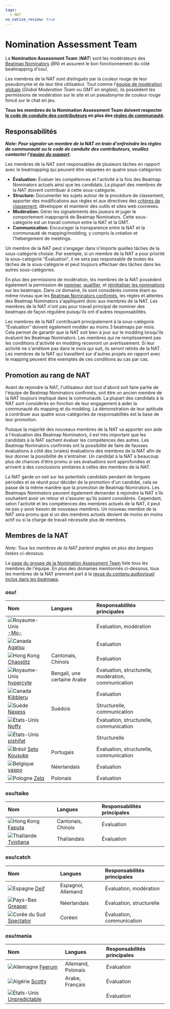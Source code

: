 ```yaml
---
tags:
  - NAT
no_native_review: true
---
```


# Nomination Assessment Team

La **Nomination Assessment Team** (***NAT***) sont les modérateurs des [Beatmap Nominators](/wiki/People/The_Team/Beatmap_Nominators) (*BN*) et assurent le bon fonctionnement du côté beatmapping d'osu!.

Les membres de la NAT sont distingués par la couleur rouge de leur pseudonyme et de leur titre utilisateur. Tout comme l'[équipe de modération globale](/wiki/People/The_Team/Global_Moderation_Team) (*Global Moderation Team ou GMT en anglais*), ils possèdent les permissions de modération sur le site et un pseudonyme de couleur rouge foncé sur le chat en jeu.

**Tous les membres de la Nomination Assessment Team doivent respecter [le code de conduite des contributeurs](/wiki/Contributor_Code_of_Conduct) en plus des [règles de communauté](/wiki/Rules).**

## Responsabilités

***Note: Pour signaler un membre de la NAT en train d'enfreindre les règles de communauté ou le code de conduite des contributeurs, veuillez contacter l'[équipe du support](/wiki/People/The_Team/Account_support_team#support@ppy.sh).***

Les membres de la NAT sont responsables de plusieurs tâches en rapport avec le beatmapping qui peuvent être séparées en quatre sous-catégories:

- **Évaluation:** Évaluer les compétences et l'activité à la fois des Beatmap Nominators actuels ainsi que les candidats. La plupart des membres de la NAT doivent contribuer à cette sous-catégorie.
- **Structure:** Documenter les sujets autour de la procédure de classement, apporter des modifications aux règles et aux directives des [critères de classement](/wiki/Ranking_Criteria), développer et maintenir des outils et sites web connexes.
- **Modération:** Gérer les signalements des joueurs et juger le comportement inapproprié de Beatmap Nominators. Cette sous-catégorie est un travail commun entre la NAT et la GMT.
- **Communication:** Encourager la transparence entre la NAT et la communauté de mapping/modding, y compris la création et l'hébergement de meetings.

Un membre de la NAT peut s'engager dans n'importe quelles tâches de la sous-catégorie choisie. Par exemple, si un membre de la NAT a pour priorité la sous-catégorie "Évaluation", il ne sera pas responsable de toutes les tâches de la sous-catégorie et peut toujours effectuer des tâches dans les autres sous-catégories.

En plus des permissions de modération, les membres de la NAT possèdent également la permission de [nominer](/wiki/Beatmap_ranking_procedure#nominations), [qualifier](/wiki/Beatmap_ranking_procedure#qualification), et [réinitialiser les nominations](/wiki/Beatmap_ranking_procedure#nomination-resets) sur les beatmaps. Dans ce domaine, ils sont considérés comme étant au même niveau que les [Beatmap Nominators confirmés](/wiki/People/The_Team/Beatmap_Nominators#full-beatmap-nominators), les règles et attentes des Beatmap Nominators s'appliquent donc aux membres de la NAT. Les membres de la NAT n'ont pas pour travail principal de nominer des beatmaps de façon régulière puisqu'ils ont d'autres responsabilités.

Les membres de la NAT contribuant principalement à la sous-catégorie "Évaluation" doivent également modder au moins 3 beatmaps par mois. Cela permet de garantir que la NAT soit bien à jour sur le modding lorsqu'ils évaluent les Beatmap Nominators. Les membres qui ne remplissement pas les conditions d'activité en modding recevront un avertissement. Si leur activité ne s'améliore pas dans le mois qui suit, ils seront retirés de la NAT. Les membres de la NAT qui travaillent sur d'autres projets en rapport avec le mapping peuvent être exemptés de ces conditions au cas par cas.

## Promotion au rang de NAT

Avant de rejoindre la NAT, l'utilisateur doit tout d'abord soit faire partie de l'équipe de Beatmap Nominators confirmés, soit être un ancien membre de la NAT toujours impliqué dans la communauté. La plupart des candidats à la NAT sont considérés en fonction de leur engagement à aider la communauté du mapping et du modding. La démonstration de leur aptitude à contribuer aux quatre sous-catégories de responsabilités est la base de leur promotion.

Puisque la majorité des nouveaux membres de la NAT va apporter son aide à l'évaluation des Beatmap Nominators, il est très important que les candidats à la NAT sachent évaluer les compétences des autres. Les Beatmap Nominators confirmés ont la possibilité de faire de fausses évaluations à côté des (vraies) évaluations des membres de la NAT afin de leur donner la possibilité de s'entraîner. Un candidat à la NAT a beaucoup plus de chances d'être promu si ses évaluations sont approfondies et arrivent à des conclusions similaires à celles des membres de la NAT. 

La NAT garde un oeil sur les potentiels candidats pendant de longues périodes et se réunit pour décider de la promotion d'un candidat, cela se passe de la même manière que la promotion de Beatmap Nominators. Les Beatmaps Nominators peuvent également demander à rejoindre la NAT s'ils souhaitent avoir un retour et s'assurer qu'ils soient considérés. Cependant, selon l'activité et les compétences des membres actuels de la NAT, il peut ne pas y avoir besoin de nouveaux membres. Un nouveau membre de la NAT sera promu que si un des membres actuels devient de moins en moins actif ou si la charge de travail nécessite plus de membres.

## Membres de la NAT

*Note: Tous les membres de la NAT parlent anglais en plus des langues listées ci-dessous.*

La [page du groupe de la Nomination Assessment Team](https://osu.ppy.sh/groups/7) liste tous les membres de l'équipe. En plus des domaines mentionnés ci-dessous, tous les membres de la NAT prennent part à la [revue du contenu audiovisuel inclus dans les beatmaps](/wiki/Rules/Visual_Content_Considerations#getting-your-image-assessed).

### osu!

| Nom | Langues | Responsabilités principales |
| :-- | :-- | :-- |
| ![][flag_GB] [-Mo-](https://osu.ppy.sh/users/2202163) |  | Évaluation, modération |
| ![][flag_CA] [Agatsu](https://osu.ppy.sh/users/5579871) |  | Évaluation |
| ![][flag_HK] [Chaoslitz](https://osu.ppy.sh/users/3621552) | Cantonais, Chinois | Évaluation |
| ![][flag_GB] [hypercyte](https://osu.ppy.sh/users/9155377) | Bengali, une certaine Arabe | Évaluation, structurelle, modération, communication |
| ![][flag_CA] [Kibbleru](https://osu.ppy.sh/users/3193504) |  | Évaluation |
| ![][flag_SE] [Naxess](https://osu.ppy.sh/users/8129817) | Suédois | Structurelle, communication |
| ![][flag_US] [Noffy](https://osu.ppy.sh/users/1541323) |  | Évaluation, structurelle, communication |
| ![][flag_US] [pishifat](https://osu.ppy.sh/users/3178418) |  | Structurelle |
| ![][flag_BR] [Seto Kousuke](https://osu.ppy.sh/users/2857314) | Portugais | Évaluation, structurelle, communication |
| ![][flag_BE] [yaspo](https://osu.ppy.sh/users/4945926) | Néerlandais | Évaluation |
| ![][flag_PL] [Zelq](https://osu.ppy.sh/users/8953955) | Polonais | Évaluation |

### osu!taiko

| Nom | Langues | Responsabilités principales |
| :-- | :-- | :-- |
| ![][flag_HK] [Faputa](https://osu.ppy.sh/users/845733) | Cantonais, Chinois | Évaluation |
| ![][flag_TH] [Tyistiana](https://osu.ppy.sh/users/1421452) | Thaïlandais | Évaluation |

### osu!catch

| Nom | Langues | Responsabilités principales |
| :-- | :-- | :-- |
| ![][flag_ES] [Deif](https://osu.ppy.sh/users/318565) | Espagnol, Allemand | Évaluation, modération |
| ![][flag_NL] [Greaper](https://osu.ppy.sh/users/2369776) | Néerlandais | Évaluation, structurelle |
| ![][flag_KR] [Spectator](https://osu.ppy.sh/users/702598) | Coréen | Évaluation, communication |

### osu!mania

| Nom | Langues | Responsabilités principales |
| :-- | :-- | :-- |
| ![][flag_DE] [Feerum](https://osu.ppy.sh/users/4815717) | Allemand, Polonais | Évaluation |
| ![][flag_DZ] [Scotty](https://osu.ppy.sh/users/11085809) | Arabe, Français | Évaluation |
| ![][flag_US] [Unpredictable](https://osu.ppy.sh/users/7560872) |  | Évaluation |

[flag_BE]: /wiki/shared/flag/BE.gif "Belgique"
[flag_BR]: /wiki/shared/flag/BR.gif "Brésil"
[flag_CA]: /wiki/shared/flag/CA.gif "Canada"
[flag_DE]: /wiki/shared/flag/DE.gif "Allemagne"
[flag_DZ]: /wiki/shared/flag/DZ.gif "Algérie"
[flag_ES]: /wiki/shared/flag/ES.gif "Espagne"
[flag_GB]: /wiki/shared/flag/GB.gif "Royaume-Unis"
[flag_HK]: /wiki/shared/flag/HK.gif "Hong Kong"
[flag_KR]: /wiki/shared/flag/KR.gif "Corée du Sud"
[flag_NL]: /wiki/shared/flag/NL.gif "Pays-Bas"
[flag_PL]: /wiki/shared/flag/PL.gif "Pologne"
[flag_SE]: /wiki/shared/flag/SE.gif "Suède"
[flag_TH]: /wiki/shared/flag/TH.gif "Thaïlande"
[flag_US]: /wiki/shared/flag/US.gif "États-Unis"
